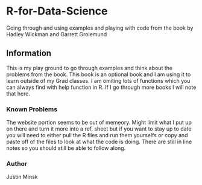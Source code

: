 # R-for-Data-Science

Going through and using examples and playing with code from the book by Hadley Wickman and Garrett Grolemund

## Information

This is my play ground to go through examples and think about the problems from the book. This book is an optional book and I am using it to learn outside of my Grad classes. I am omiting lots of functions which you can always find with help function in R. If I go through more books I will note that here. 

### Known Problems

The website portion seems to be out of memeory. Might limit what I put up on there and turn it more into a ref. sheet but if you want to stay up to date you will need to either pull the R files and run them yourselfs or copy and paste off of the files to look at what the code is doing. There are still in line notes so you should still be able to follow along.

### Author 
Justin Minsk
